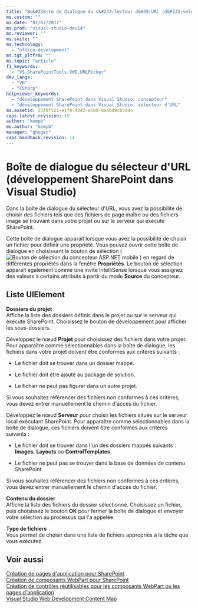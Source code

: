 ```yaml
---
title: "Bo&#238;te de dialogue du s&#233;lecteur d&#39;URL (d&#233;veloppement SharePoint dans Visual Studio) | Microsoft Docs"
ms.custom: ""
ms.date: "02/02/2017"
ms.prod: "visual-studio-dev14"
ms.reviewer: ""
ms.suite: ""
ms.technology: 
  - "office-development"
ms.tgt_pltfrm: ""
ms.topic: "article"
f1_keywords: 
  - "VS.SharePointTools.VWD.URLPicker"
dev_langs: 
  - "VB"
  - "CSharp"
helpviewer_keywords: 
  - "développement SharePoint dans Visual Studio, concepteur"
  - "développement SharePoint dans Visual Studio, sélecteur d'URL"
ms.assetid: 33f8f521-e1f8-4242-a580-8a4bd9cb5ddc
caps.latest.revision: 15
author: "kempb"
ms.author: "kempb"
manager: "ghogen"
caps.handback.revision: 14
---
```

# Bo&#238;te de dialogue du s&#233;lecteur d&#39;URL (d&#233;veloppement SharePoint dans Visual Studio)
  Dans la boîte de dialogue du sélecteur d'URL, vous avez la possibilité de choisir des fichiers tels que des fichiers de page maître ou des fichiers image se trouvant dans votre projet ou sur le serveur qui exécute SharePoint.  
  
 Cette boîte de dialogue apparaît lorsque vous avez la possibilité de choisir un fichier pour définir une propriété.  Vous pouvez ouvrir cette boîte de dialogue en choisissant le bouton de sélection \(![Bouton de sélection du concepteur ASP.NET mobile](../sharepoint/media/mwellipsis.png "Bouton de sélection du concepteur ASP.NET mobile") \) en regard de différentes propriétés dans la fenêtre **Propriétés**.  Le bouton de sélection apparaît également comme une invite IntelliSense lorsque vous assignez des valeurs à certains attributs à partir du mode **Source** du concepteur.  
  
## Liste UIElement  
 **Dossiers du projet**  
 Affiche la liste des dossiers définis dans le projet ou sur le serveur qui exécute SharePoint.  Choisissez le bouton de développement pour afficher les sous\-dossiers.  
  
 Développez le nœud **Projet** pour choisissez des fichiers dans votre projet.  Pour apparaître comme sélectionnables dans la boîte de dialogue, les fichiers dans votre projet doivent être conformes aux critères suivants :  
  
-   Le fichier doit se trouver dans un dossier mappé.  
  
-   Le fichier doit être ajouté au package de solution.  
  
-   Le fichier ne peut pas figurer dans un autre projet.  
  
 Si vous souhaitez référencer des fichiers non conformes à ces critères, vous devez entrer manuellement le chemin d'accès du fichier.  
  
 Développez le nœud **Serveur** pour choisir les fichiers situés sur le serveur local exécutant SharePoint.  Pour apparaître comme sélectionnables dans la boîte de dialogue, ces fichiers doivent être conformes aux critères suivants :  
  
-   Le fichier doit se trouver dans l'un des dossiers mappés suivants : **Images**, **Layouts** ou **ControlTemplates**.  
  
-   Le fichier ne peut pas se trouver dans la base de données de contenu SharePoint.  
  
 Si vous souhaitez référencer des fichiers non conformes à ces critères, vous devez entrer manuellement le chemin d'accès du fichier.  
  
 **Contenu du dossier**  
 Affiche la liste des fichiers du dossier sélectionné.  Choisissez un fichier, puis choisissez le bouton **OK** pour fermer la boîte de dialogue et envoyer votre sélection au processus qui l'a appelée.  
  
 **Type de fichiers**  
 Vous permet de choisir dans une liste de fichiers appropriés à la tâche que vous exécutez.  
  
## Voir aussi  
 [Création de pages d'application pour SharePoint](../sharepoint/creating-application-pages-for-sharepoint.md)   
 [Création de composants WebPart pour SharePoint](../sharepoint/creating-web-parts-for-sharepoint.md)   
 [Création de contrôles réutilisables pour les composants WebPart ou les pages d'application](../sharepoint/creating-reusable-controls-for-web-parts-or-application-pages.md)   
 [Visual Studio Web Development Content Map](http://msdn.microsoft.com/fr-fr/9c31f93b-c8fb-4599-9b14-6194ec8c7539)  
  
  